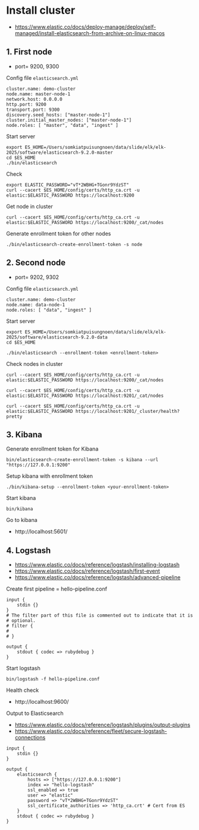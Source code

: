 # Install cluster
* https://www.elastic.co/docs/deploy-manage/deploy/self-managed/install-elasticsearch-from-archive-on-linux-macos

## 1. First node
* port= 9200, 9300

Config file `elasticsearch.yml`
```
cluster.name: demo-cluster
node.name: master-node-1
network.host: 0.0.0.0
http.port: 9200
transport.port: 9300
discovery.seed_hosts: ["master-node-1"]
cluster.initial_master_nodes: ["master-node-1"]
node.roles: [ "master", "data", "ingest" ]
```

Start server
```
export ES_HOME=/Users/somkiatpuisungnoen/data/slide/elk/elk-2025/software/elasticsearch-9.2.0-master
cd $ES_HOME
./bin/elasticsearch
```

Check
```
export ELASTIC_PASSWORD="vT*2WBHG+TGonr9YdzST"
curl --cacert $ES_HOME/config/certs/http_ca.crt -u elastic:$ELASTIC_PASSWORD https://localhost:9200
```

Get node in cluster
```
curl --cacert $ES_HOME/config/certs/http_ca.crt -u elastic:$ELASTIC_PASSWORD https://localhost:9200/_cat/nodes
```

Generate enrollment token for other nodes
```
./bin/elasticsearch-create-enrollment-token -s node
```

## 2. Second node
* port= 9202, 9302

Config file `elasticsearch.yml`
```
cluster.name: demo-cluster
node.name: data-node-1
node.roles: [ "data", "ingest" ]
```

Start server
```
export ES_HOME=/Users/somkiatpuisungnoen/data/slide/elk/elk-2025/software/elasticsearch-9.2.0-data
cd $ES_HOME

./bin/elasticsearch --enrollment-token <enrollment-token>
```

Check nodes in cluster
```
curl --cacert $ES_HOME/config/certs/http_ca.crt -u elastic:$ELASTIC_PASSWORD https://localhost:9200/_cat/nodes

curl --cacert $ES_HOME/config/certs/http_ca.crt -u elastic:$ELASTIC_PASSWORD https://localhost:9201/_cat/nodes

curl --cacert $ES_HOME/config/certs/http_ca.crt -u elastic:$ELASTIC_PASSWORD https://localhost:9201/_cluster/health?pretty
```

## 3. Kibana

Generate enrollment token for Kibana
```
bin/elasticsearch-create-enrollment-token -s kibana --url "https://127.0.0.1:9200"
```

Setup kibana with enrollment token
```
./bin/kibana-setup --enrollment-token <your-enrollment-token>
```

Start kibana
```
bin/kibana
```

Go to kibana
* http://localhost:5601/


## 4. Logstash
* https://www.elastic.co/docs/reference/logstash/installing-logstash
* https://www.elastic.co/docs/reference/logstash/first-event
* https://www.elastic.co/docs/reference/logstash/advanced-pipeline

Create first pipeline = hello-pipeline.conf
```
input {
    stdin {}
}
# The filter part of this file is commented out to indicate that it is
# optional.
# filter {
#
# }

output {
    stdout { codec => rubydebug }
}
```

Start logstash
```
bin/logstash -f hello-pipeline.conf 
```

Health check
* http://localhost:9600/


Output to Elasticsearch
* https://www.elastic.co/docs/reference/logstash/plugins/output-plugins
* https://www.elastic.co/docs/reference/fleet/secure-logstash-connections
```
input {
    stdin {}
}

output {
    elasticsearch {
        hosts => ["https://127.0.0.1:9200"]
        index => "hello-logstash"
        ssl_enabled => true
        user => "elastic"
        password => "vT*2WBHG+TGonr9YdzST"
        ssl_certificate_authorities => 'http_ca.crt' # Cert from ES
    }
    stdout { codec => rubydebug }
}
```
